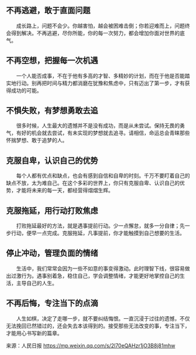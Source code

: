 <audio src="voice/做人心态.mp3"></audio>

## **不再逃避，敢于直面问题**

　　成长路上，问题不会少。你越害怕，越会被困难击倒；你若迎难而上，问题终会得到解决。不再逃避，尽你所能，你的每一次努力，都会增加你面对世界的底气。

## **不再空想，把握每一次机遇**

　　一个人能否成事，不在于他有多高的才智、多精妙的计划，而在于他是否能踏实地行动。别再把时间与精力都消磨在犹豫和焦虑中，只有迈出了第一步，才有获得成功的可能。

## **不惧失败，有梦想勇敢去追**

　　很多时候，人生最大的遗憾并不是没有成功，而是从未尝试。保持无畏的勇气，有好的机会就去尝试，有未实现的梦想就去追寻。请相信，命运总会青睐那些怀揣梦想、敢于追梦的人。

## **克服自卑，认识自己的优势**

　　每个人都有优点和缺点，也会有感到自信和自卑的时刻。千万不要盯着自己的缺点不放，太为难自己。在这个多彩的世界上，你只有克服自卑、认识自己的优势，才能将未来的每一天，都经营得熠熠生辉。

## **克服拖延，用行动打败焦虑**

　　打败拖延最好的方法，就是遇事提前行动。少一点懈怠，就多一分自律；先一步行动，便早一点完成。克服拖延，凡事提前，你才能触摸到自己想要的生活。

## **停止冲动，管理负面的情绪**

　　生活中，我们常常会因为一些不如意的事变得激动。此时理智下线，很容易做出过激行为。遇事别着急，稳住自己，学会调整情绪，才能更好地掌控自己的生活，主导自己的人生。

## **不再后悔，专注当下的点滴**

　　人生如棋，决定了走哪一步，就不要纠结悔恨。一直沉浸于过往的遗憾，不仅无法挽回已然错过的，还会失去本该得到的。接受那些无法改变的事，专注当下，才能用心书写新的篇章。

来源：人民日报 https://mp.weixin.qq.com/s/2l70eQAHzr1jO3B8j81mhw